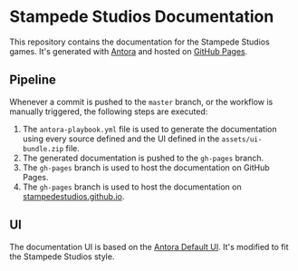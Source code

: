 # Stampede Studios Documentation
This repository contains the documentation for the Stampede Studios games. It's generated with [Antora](https://antora.org/) and hosted on [GitHub Pages](https://pages.github.com/).

## Pipeline
Whenever a commit is pushed to the `master` branch, or the workflow is manually triggered, the following steps are executed:

1. The `antora-playbook.yml` file is used to generate the documentation using every source defined and the UI defined in the `assets/ui-bundle.zip` file.
2. The generated documentation is pushed to the `gh-pages` branch.
3. The `gh-pages` branch is used to host the documentation on GitHub Pages.
4. The `gh-pages` branch is used to host the documentation on [stampedestudios.github.io](https://stampedestudios.github.io/).

## UI
The documentation UI is based on the [Antora Default UI](https://gitlab.com/antora/antora-ui-default). It's modified to fit the Stampede Studios style.
